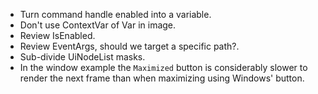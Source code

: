 * Turn command handle enabled into a variable.
* Don't use ContextVar of Var in image.
* Review IsEnabled.
* Review EventArgs, should we target a specific path?.
* Sub-divide UiNodeList masks.
* In the window example the `Maximized` button is considerably slower to render the next frame than when maximizing using Windows' button.